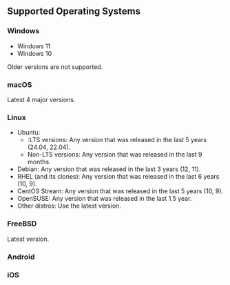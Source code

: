 ## Supported Operating Systems

### Windows

* Windows 11
* Windows 10

Older versions are not supported.

### macOS

Latest 4 major versions.

### Linux

* Ubuntu:
  * :LTS versions: Any version that was released in the last 5 years (24.04, 22.04).
  * Non-LTS versions: Any version that was released in the last 9 months.
* Debian: Any version that was released in the last 3 years (12, 11).
* RHEL (and its clones): Any version that was released in the last 6 years (10, 9).
* CentOS Stream: Any version that was released in the last 5 years (10, 9).
* OpenSUSE: Any version that was released in the last 1.5 year.
* Other distros: Use the latest version.

### FreeBSD

Latest version.

### Android

### iOS

